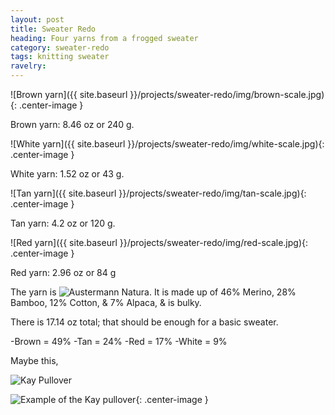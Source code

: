 ```yaml
---
layout: post
title: Sweater Redo
heading: Four yarns from a frogged sweater
category: sweater-redo
tags: knitting sweater
ravelry: 
---
```

![Brown yarn]({{ site.baseurl }}/projects/sweater-redo/img/brown-scale.jpg){: .center-image }

Brown yarn: 8.46 oz or 240 g.

![White yarn]({{ site.baseurl }}/projects/sweater-redo/img/white-scale.jpg){: .center-image }

White yarn: 1.52 oz or 43 g.

![Tan yarn]({{ site.baseurl }}/projects/sweater-redo/img/tan-scale.jpg){: .center-image }

Tan yarn: 4.2 oz or 120 g.

![Red yarn]({{ site.baseurl }}/projects/sweater-redo/img/red-scale.jpg){: .center-image }

Red yarn: 2.96 oz or 84 g

The yarn is ![Austermann Natura](http://www.ravelry.com/yarns/library/austermann-natura). It is made up of 46% Merino, 28% Bamboo, 12% Cotton, & 7% Alpaca, & is bulky.

There is 17.14 oz total; that should be enough for a basic sweater.

-Brown = 49%
-Tan = 24%
-Red = 17%
-White = 9%

Maybe this,

![Kay Pullover](http://www.ravelry.com/patterns/library/kay-pullover)

![Example of the Kay pullover]({{site.baseurl}}/projects/sweater-redo/img/kay-pullover.jpg){: .center-image }